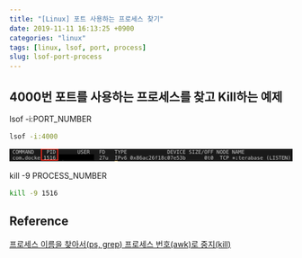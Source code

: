 ```yaml
---
title: "[Linux] 포트 사용하는 프로세스 찾기"
date: 2019-11-11 16:13:25 +0900
categories: "linux"
tags: [linux, lsof, port, process]
slug: lsof-port-process
---
```


## 4000번 포트를 사용하는 프로세스를 찾고 Kill하는 예제

lsof -i:PORT_NUMBER

```sh
lsof -i:4000
```

![/images/lsof.png](/images/lsof.png)

kill -9 PROCESS_NUMBER

```sh
kill -9 1516
```

## Reference

[프로세스 이름을 찾아서(ps, grep) 프로세스 번호(awk)로 중지(kill)](https://qvil.github.io/linux/ps-kill-grep-awk/)
